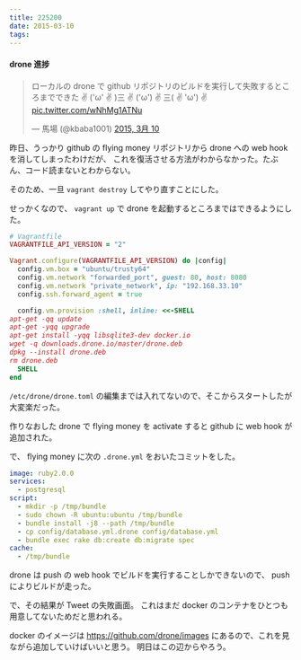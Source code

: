 ```yaml
---
title: 225200
date: 2015-03-10
tags:
---
```


#### drone 進捗

<blockquote class="twitter-tweet" lang="ja"><p>ローカルの drone で github リポジトリのビルドを実行して失敗するところまでできた&#10;✌ (&#39;ω&#39; ✌ )三 ✌ (&#39;ω&#39;) ✌ 三( ✌ &#39;ω&#39;) ✌ <a href="http://t.co/wNhMg1ATNu">pic.twitter.com/wNhMg1ATNu</a></p>&mdash; 馬場 (@kbaba1001) <a href="https://twitter.com/kbaba1001/status/575315504081993728">2015, 3月 10</a></blockquote>
<script async src="//platform.twitter.com/widgets.js" charset="utf-8"></script>

昨日、うっかり github の flying money リポジトリから drone への web hook を消してしまったわけだが、
これを復活させる方法がわからなかった。たぶん、コード読まないとわからない。

そのため、一旦 `vagrant destroy` してやり直すことにした。

せっかくなので、 `vagrant up` で drone を起動するところまではできるようにした。

```ruby
# Vagrantfile
VAGRANTFILE_API_VERSION = "2"

Vagrant.configure(VAGRANTFILE_API_VERSION) do |config|
  config.vm.box = "ubuntu/trusty64"
  config.vm.network "forwarded_port", guest: 80, host: 8080
  config.vm.network "private_network", ip: "192.168.33.10"
  config.ssh.forward_agent = true

  config.vm.provision :shell, inline: <<-SHELL
apt-get -qq update
apt-get -yqq upgrade
apt-get install -yqq libsqlite3-dev docker.io
wget -q downloads.drone.io/master/drone.deb
dpkg --install drone.deb
rm drone.deb
  SHELL
end
```

`/etc/drone/drone.toml` の編集までは入れてないので、そこからスタートしたが大変楽だった。

作りなおした drone で flying money を activate すると github に web hook が追加された。

で、 flying money に次の `.drone.yml` をおいたコミットをした。

```yml
image: ruby2.0.0
services:
  - postgresql
script:
  - mkdir -p /tmp/bundle
  - sudo chown -R ubuntu:ubuntu /tmp/bundle
  - bundle install -j8 --path /tmp/bundle
  - cp config/database.yml.drone config/database.yml
  - bundle exec rake db:create db:migrate spec
cache:
  - /tmp/bundle
```

drone は push の web hook でビルドを実行することしかできないので、 push によりビルドが走った。

で、その結果が Tweet の失敗画面。
これはまだ docker のコンテナをひとつも用意してないためだと思われる。

docker のイメージは https://github.com/drone/images にあるので、これを見ながら追加していけばいいと思う。
明日はこの辺からやろう。
